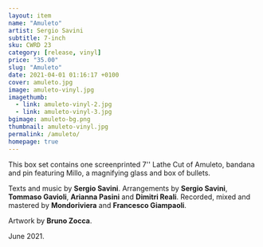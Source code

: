 ```yaml
---
layout: item
name: "Amuleto"
artist: Sergio Savini
subtitle: 7-inch
sku: CWRD 23
category: [release, vinyl]
price: "35.00"
slug: "Amuleto"
date: 2021-04-01 01:16:17 +0100
cover: amuleto.jpg
image: amuleto-vinyl.jpg
imagethumb:
  - link: amuleto-vinyl-2.jpg
  - link: amuleto-vinyl-3.jpg
bgimage: amuleto-bg.png
thumbnail: amuleto-vinyl.jpg
permalink: /amuleto/
homepage: true
---
```


This box set contains one screenprinted 7'' Lathe Cut of Amuleto, bandana and pin featuring Millo, a magnifying glass and box of bullets.

Texts and music by **Sergio Savini**. Arrangements by **Sergio Savini**, **Tommaso Gavioli**, **Arianna Pasini** and **Dimitri Reali**. Recorded, mixed and mastered by **Mondoriviera** and **Francesco Giampaoli**.

Artwork by **Bruno Zocca**.

June  2021.
